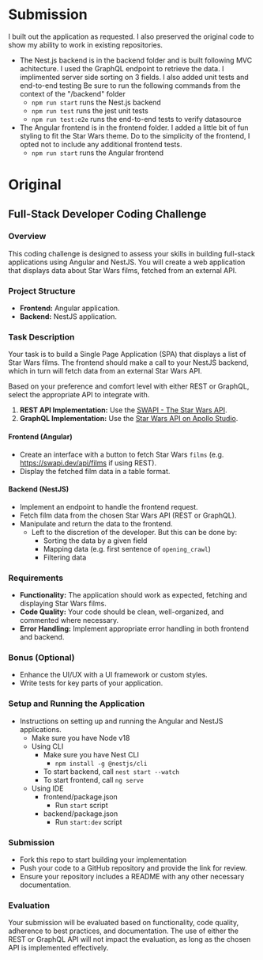 # Submission
I built out the application as requested. I also preserved the original code to show my ability to work in existing repositories.
 - The Nest.js backend is in the backend folder and is built following MVC achitecture. I used the GraphQL endpoint to retrieve the data. I implimented server side sorting on 3 fields. I also added unit tests and end-to-end testing Be sure to run the following commands from the context of the "/backend" folder
   - `npm run start` runs the Nest.js backend
   - `npm run test` runs the jest unit tests
   - `npm run test:e2e` runs the end-to-end tests to verify datasource
 - The Angular frontend is in the frontend folder. I added a little bit of fun styling to fit the Star Wars theme. Do to the simplicity of the frontend, I opted not to include any additional frontend tests.
   - `npm run start` runs the Angular frontend

# Original
## Full-Stack Developer Coding Challenge

### Overview
This coding challenge is designed to assess your skills in building full-stack applications using Angular and NestJS. You will create a web application that displays data about Star Wars films, fetched from an external API.

### Project Structure
- **Frontend:** Angular application.
- **Backend:** NestJS application.

### Task Description
Your task is to build a Single Page Application (SPA) that displays a list of Star Wars films. The frontend should make a call to your NestJS backend, which in turn will fetch data from an external Star Wars API. 

Based on your preference and comfort level with either REST or GraphQL, select the appropriate API to integrate with.

1. **REST API Implementation:** Use the [SWAPI - The Star Wars API](https://swapi.dev/).
2. **GraphQL Implementation:** Use the [Star Wars API on Apollo Studio](https://studio.apollographql.com/public/star-wars-swapi/variant/current/home).

#### Frontend (Angular)
- Create an interface with a button to fetch Star Wars `films` (e.g. https://swapi.dev/api/films if using REST).
- Display the fetched film data in a table format.

#### Backend (NestJS)
- Implement an endpoint to handle the frontend request.
- Fetch film data from the chosen Star Wars API (REST or GraphQL).
- Manipulate and return the data to the frontend.
  - Left to the discretion of the developer.  But this can be done by:
    - Sorting the data by a given field
    - Mapping data (e.g. first sentence of `opening_crawl`)
    - Filtering data

### Requirements
- **Functionality:** The application should work as expected, fetching and displaying Star Wars films.
- **Code Quality:** Your code should be clean, well-organized, and commented where necessary.
- **Error Handling:** Implement appropriate error handling in both frontend and backend.

### Bonus (Optional)
- Enhance the UI/UX with a UI framework or custom styles.
- Write tests for key parts of your application.

### Setup and Running the Application
- Instructions on setting up and running the Angular and NestJS applications.
  - Make sure you have Node v18 
  - Using CLI
    - Make sure you have Nest CLI
      - `npm install -g @nestjs/cli`
    - To start backend, call `nest start --watch`
    - To start frontend, call `ng serve`
  - Using IDE
    - frontend/package.json
      - Run `start` script
    - backend/package.json
      - Run `start:dev` script

### Submission
- Fork this repo to start building your implementation
- Push your code to a GitHub repository and provide the link for review.
- Ensure your repository includes a README with any other necessary documentation.

### Evaluation
Your submission will be evaluated based on functionality, code quality, adherence to best practices, and documentation. The use of either the REST or GraphQL API will not impact the evaluation, as long as the chosen API is implemented effectively.
